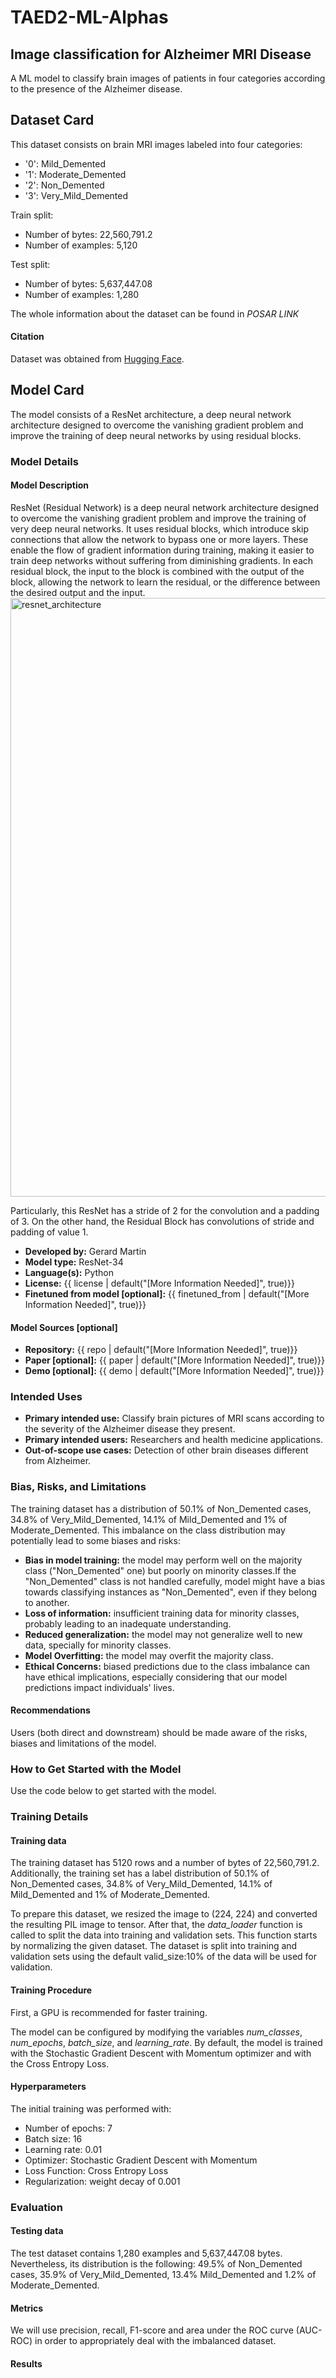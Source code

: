 # TAED2-ML-Alphas
## Image classification for Alzheimer MRI Disease
A ML model to classify brain images of patients in four categories according to the presence of the Alzheimer disease.

## Dataset Card
This dataset consists on brain MRI images labeled into four categories:
- '0': Mild_Demented
- '1': Moderate_Demented
- '2': Non_Demented
- '3': Very_Mild_Demented

Train split:
- Number of bytes: 22,560,791.2
- Number of examples: 5,120

Test split:
- Number of bytes: 5,637,447.08
- Number of examples: 1,280

The whole information about the dataset can be found in *POSAR LINK*

#### Citation
Dataset was obtained from [Hugging Face](https://huggingface.co/datasets/Falah/Alzheimer_MRI).

## Model Card
The model consists of a ResNet architecture, a deep neural network architecture designed to overcome the vanishing gradient problem and improve the training of  deep neural networks by using residual blocks.

### Model Details
#### Model Description
ResNet (Residual Network) is a deep neural network architecture designed to overcome the vanishing gradient problem and improve the training of very deep neural networks.  It uses residual blocks, which introduce skip connections that allow the network to bypass one or more layers. These enable the flow of gradient information during training, making it easier to train deep networks without suffering from diminishing gradients. In each residual block, the input to the block is combined with the output of the block, allowing the network to learn the residual, or the difference between the desired output and the input. 
<img width="958" alt="resnet_architecture" src="https://github.com/MLOps-essi-upc/taed2-ML-Alphas/assets/71087191/9b106c52-c463-4fcc-8a9b-d8d9d69412a7">

Particularly, this ResNet has a stride of 2 for the convolution and a padding of 3. On the other hand, the Residual Block has convolutions of stride and padding of value 1.

- **Developed by:** Gerard Martin
- **Model type:** ResNet-34
- **Language(s):** Python
- **License:** {{ license | default("[More Information Needed]", true)}}
- **Finetuned from model [optional]:** {{ finetuned_from | default("[More Information Needed]", true)}}

#### Model Sources [optional]
<!-- Provide the basic links for the model. -->

- **Repository:** {{ repo | default("[More Information Needed]", true)}}
- **Paper [optional]:** {{ paper | default("[More Information Needed]", true)}}
- **Demo [optional]:** {{ demo | default("[More Information Needed]", true)}}
  
### Intended Uses
- **Primary intended use:** Classify brain pictures of MRI scans according to the severity of the Alzheimer disease they present.
- **Primary intended users:** Researchers and health medicine applications.
- **Out-of-scope use cases:** Detection of other brain diseases different from Alzheimer.

### Bias, Risks, and Limitations
The training dataset has a distribution of 50.1% of Non_Demented cases, 34.8% of Very_Mild_Demented, 14.1% of Mild_Demented and 1% of Moderate_Demented. This imbalance on the class distribution may potentially lead to some biases and risks:

- **Bias in model training:** the model may perform well on the majority class ("Non_Demented" one) but poorly on minority classes.If the "Non_Demented" class is not handled carefully, model might have a bias towards classifying instances as "Non_Demented", even if they belong to another.
- **Loss of information:** insufficient training data for minority classes, probably leading to an inadequate understanding.
- **Reduced generalization:** the model may not generalize well to new data, specially for minority classes.
- **Model Overfitting:** the model may overfit the majority class.
- **Ethical Concerns:** biased predictions due to the class imbalance can have ethical implications, especially considering that our model predictions impact individuals' lives.

#### Recommendations
Users (both direct and downstream) should be made aware of the risks, biases and limitations of the model.

### How to Get Started with the Model
Use the code below to get started with the model.

### Training Details
#### Training data
The training dataset has 5120 rows and a number of bytes of 22,560,791.2. Additionally, the training set has a label distribution of 50.1% of Non_Demented cases, 34.8% of Very_Mild_Demented, 14.1% of Mild_Demented and 1% of Moderate_Demented. 

To prepare this dataset, we resized the image to (224, 224) and converted the resulting PIL image to tensor. After that, the *data_loader* function is called to split the data into training and validation sets. This function starts by normalizing the given dataset. The dataset is split into training and validation sets using the default valid_size:10% of the data will be used for validation.

#### Training Procedure  
First, a GPU is recommended for faster training.

The model can be configured by modifying the variables *num_classes*, *num_epochs*, *batch_size*, and *learning_rate*. By default, the model is trained with the Stochastic Gradient Descent with Momentum optimizer and with the Cross Entropy Loss.  


#### Hyperparameters
The initial training was performed with:
- Number of epochs: 7
- Batch size: 16
- Learning rate: 0.01
- Optimizer: Stochastic Gradient Descent with Momentum
- Loss Function: Cross Entropy Loss
- Regularization: weight decay of 0.001

### Evaluation
#### Testing data
The test dataset contains 1,280 examples and 5,637,447.08 bytes. Nevertheless, its distribution is the following: 49.5% of Non_Demented cases, 35.9% of Very_Mild_Demented, 13.4% Mild_Demented and 1.2% of Moderate_Demented.

#### Metrics
We will use precision, recall, F1-score and area under the ROC curve (AUC-ROC) in order to appropriately deal with the imbalanced dataset.

#### Results

